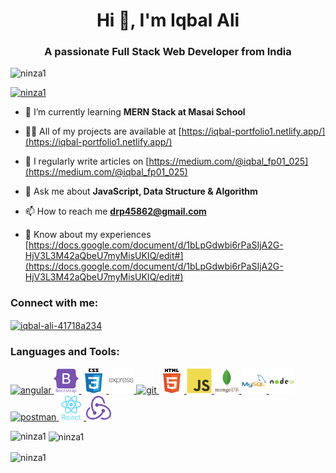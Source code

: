 <h1 align="center">Hi 👋, I'm Iqbal Ali</h1>
<h3 align="center">A passionate Full Stack Web Developer from India</h3>

<p align="left"> <img src="https://komarev.com/ghpvc/?username=ninza1&label=Profile%20views&color=0e75b6&style=flat" alt="ninza1" /> </p>

<p align="left"> <a href="https://github.com/ryo-ma/github-profile-trophy"><img src="https://github-profile-trophy.vercel.app/?username=ninza1" alt="ninza1" /></a> </p>

- 🌱 I’m currently learning **MERN Stack at Masai School**

- 👨‍💻 All of my projects are available at [https://iqbal-portfolio1.netlify.app/](https://iqbal-portfolio1.netlify.app/)

- 📝 I regularly write articles on [https://medium.com/@iqbal_fp01_025](https://medium.com/@iqbal_fp01_025)

- 💬 Ask me about **JavaScript, Data Structure & Algorithm**

- 📫 How to reach me **drp45862@gmail.com**

- 📄 Know about my experiences [https://docs.google.com/document/d/1bLpGdwbi6rPaSIjA2G-HjV3L3M42aQbeU7myMisUKIQ/edit#](https://docs.google.com/document/d/1bLpGdwbi6rPaSIjA2G-HjV3L3M42aQbeU7myMisUKIQ/edit#)

<h3 align="left">Connect with me:</h3>
<p align="left">
<a href="https://linkedin.com/in/iqbal-ali-41718a234" target="blank"><img align="center" src="https://raw.githubusercontent.com/rahuldkjain/github-profile-readme-generator/master/src/images/icons/Social/linked-in-alt.svg" alt="iqbal-ali-41718a234" height="30" width="40" /></a>
</p>

<h3 align="left">Languages and Tools:</h3>
<p align="left"> <a href="https://angular.io" target="_blank" rel="noreferrer"> <img src="https://angular.io/assets/images/logos/angular/angular.svg" alt="angular" width="40" height="40"/> </a> <a href="https://getbootstrap.com" target="_blank" rel="noreferrer"> <img src="https://raw.githubusercontent.com/devicons/devicon/master/icons/bootstrap/bootstrap-plain-wordmark.svg" alt="bootstrap" width="40" height="40"/> </a> <a href="https://www.w3schools.com/css/" target="_blank" rel="noreferrer"> <img src="https://raw.githubusercontent.com/devicons/devicon/master/icons/css3/css3-original-wordmark.svg" alt="css3" width="40" height="40"/> </a> <a href="https://expressjs.com" target="_blank" rel="noreferrer"> <img src="https://raw.githubusercontent.com/devicons/devicon/master/icons/express/express-original-wordmark.svg" alt="express" width="40" height="40"/> </a> <a href="https://git-scm.com/" target="_blank" rel="noreferrer"> <img src="https://www.vectorlogo.zone/logos/git-scm/git-scm-icon.svg" alt="git" width="40" height="40"/> </a> <a href="https://www.w3.org/html/" target="_blank" rel="noreferrer"> <img src="https://raw.githubusercontent.com/devicons/devicon/master/icons/html5/html5-original-wordmark.svg" alt="html5" width="40" height="40"/> </a> <a href="https://developer.mozilla.org/en-US/docs/Web/JavaScript" target="_blank" rel="noreferrer"> <img src="https://raw.githubusercontent.com/devicons/devicon/master/icons/javascript/javascript-original.svg" alt="javascript" width="40" height="40"/> </a> <a href="https://www.mongodb.com/" target="_blank" rel="noreferrer"> <img src="https://raw.githubusercontent.com/devicons/devicon/master/icons/mongodb/mongodb-original-wordmark.svg" alt="mongodb" width="40" height="40"/> </a> <a href="https://www.mysql.com/" target="_blank" rel="noreferrer"> <img src="https://raw.githubusercontent.com/devicons/devicon/master/icons/mysql/mysql-original-wordmark.svg" alt="mysql" width="40" height="40"/> </a> <a href="https://nodejs.org" target="_blank" rel="noreferrer"> <img src="https://raw.githubusercontent.com/devicons/devicon/master/icons/nodejs/nodejs-original-wordmark.svg" alt="nodejs" width="40" height="40"/> </a> <a href="https://postman.com" target="_blank" rel="noreferrer"> <img src="https://www.vectorlogo.zone/logos/getpostman/getpostman-icon.svg" alt="postman" width="40" height="40"/> </a> <a href="https://reactjs.org/" target="_blank" rel="noreferrer"> <img src="https://raw.githubusercontent.com/devicons/devicon/master/icons/react/react-original-wordmark.svg" alt="react" width="40" height="40"/> </a> <a href="https://redux.js.org" target="_blank" rel="noreferrer"> <img src="https://raw.githubusercontent.com/devicons/devicon/master/icons/redux/redux-original.svg" alt="redux" width="40" height="40"/> </a> </p>

<p><img align="left" src="https://github-readme-stats.vercel.app/api/top-langs?username=ninza1&show_icons=true&locale=en&layout=compact" alt="ninza1" /></p>

<p>&nbsp;<img align="center" src="https://github-readme-stats.vercel.app/api?username=ninza1&show_icons=true&locale=en" alt="ninza1" /></p>

<p><img align="center" src="https://github-readme-streak-stats.herokuapp.com/?user=ninza1&" alt="ninza1" /></p>
